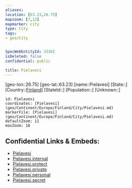 ```yaml
---
aliases: 
location: [63.23,26.75]
mapzoom: [7,12] 
mapmarker: city 
type: City
tags:
- geo/City


SpocWebEntityId: 33362
isDeleted: false
confidential: public

title: Pielavesi
---
```

[geo-lon::26.75]
[geo-lat::63.23]
[name::Pielavesi]
[State::]
[Country::[Finland](geo/Continent/Europe/Finland.md)]
[StateId::]
[Population::]
[Unknown::]


```leaflet
id: Pielavesi
coordinates: [Pielavesi](geo/Continent/Europe/Finland/City/Pielavesi.md)
markerFile: [Pielavesi](geo/Continent/Europe/Finland/City/Pielavesi.md)
defaultZoom: 11 
maxZoom: 18
```


## Confidential Links & Embeds: 
- [Pielavesi](../../../../../../_public/geo/Continent/Europe/Finland/City/Pielavesi.md) 
- [Pielavesi.internal](../../../../../../_internal/geo/Continent/Europe/Finland/City/Pielavesi.internal.md) 
- [Pielavesi.protect](../../../../../../_protect/geo/Continent/Europe/Finland/City/Pielavesi.protect.md) 
- [Pielavesi.private](../../../../../../_private/geo/Continent/Europe/Finland/City/Pielavesi.private.md) 
- [Pielavesi.personal](../../../../../../_personal/geo/Continent/Europe/Finland/City/Pielavesi.personal.md) 
- [Pielavesi.secret](../../../../../../_secret/geo/Continent/Europe/Finland/City/Pielavesi.secret.md) 
